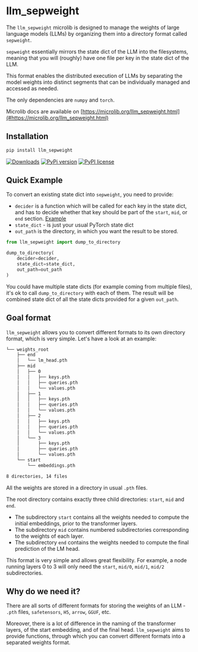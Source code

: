 # llm_sepweight

The `llm_sepweight` microlib is designed to manage the weights of large language models (LLMs) by organizing them into a directory format called `sepweight`.

`sepweight` essentially mirrors the state dict of the LLM into the filesystems, meaning that you will (roughly) have one 
file per key in the state dict of the LLM.

This format enables the distributed execution of LLMs by separating the model weights into distinct segments that can be individually managed and accessed as needed.

The only dependencies are `numpy` and `torch`.

Microlib docs are available on [https://microlib.org/llm_sepweight.html](#https://microlib.org/llm_sepweight.html)

## Installation

```bash
pip install llm_sepweight
```

[![Downloads](https://static.pepy.tech/badge/llm_sepweight/month)](https://pepy.tech/project/llm_sepweight)
[![PyPi version](https://badgen.net/pypi/v/llm_sepweight/)](https://pypi.com/project/llm_sepweight)
[![PyPI license](https://img.shields.io/pypi/l/llm_sepweight.svg)](https://pypi.python.org/pypi/llm_sepweight/)

## Quick Example

To convert an existing state dict into `sepweight`, you need to provide:

* `decider` is a function which will be called for each key in the state dict, and has to decide whether that key should 
be part of the `start`, `mid`, or `end` section. [Example](https://github.com/microlib-org/llm_microlibs/blob/7bf91edcd3d9d4cdbb40187ccbf6c7d0913a956a/llm_falcon_model/src/llm_falcon_model/deciders.py#L4)
* `state_dict` - is just your usual PyTorch state dict
* `out_path` is the directory, in which you want the result to be stored.

```python
from llm_sepweight import dump_to_directory

dump_to_directory(
    decider=decider,
    state_dict=state_dict,
    out_path=out_path
)
```

You could have multiple state dicts (for example coming from multiple files), it's ok to call `dump_to_directory` with 
each of them. The result will be combined state dict of all the state dicts provided for a given `out_path`.

## Goal format

`llm_sepweight` allows you to convert different formats to its own directory format, which is very simple.
Let's have a look at an example:

```bash
└── weights_root
    ├── end
    │   └── lm_head.pth
    ├── mid
    │   ├── 0
    │   │   ├── keys.pth
    │   │   ├── queries.pth
    │   │   └── values.pth
    │   ├── 1
    │   │   ├── keys.pth
    │   │   ├── queries.pth
    │   │   └── values.pth
    │   ├── 2
    │   │   ├── keys.pth
    │   │   ├── queries.pth
    │   │   └── values.pth
    │   └── 3
    │       ├── keys.pth
    │       ├── queries.pth
    │       └── values.pth
    └── start
        └── embeddings.pth

8 directories, 14 files

```

All the weights are stored in a directory in usual `.pth` files.

The root directory contains exactly three child directories: `start`, `mid` and `end`.
* The subdirectory `start` contains all the weights needed to compute the initial embeddings, prior to the transformer layers.
* The subdirectory `mid` contains numbered subdirectories corresponding to the weights of each layer.
* The subdirectory `end` contains the weights needed to compute the final prediction of the LM head.

This format is very simple and allows great flexibility. For example, a node running layers 0 to 3 will only need the 
`start`, `mid/0`, `mid/1`, `mid/2` subdirectories.


## Why do we need it?

There are all sorts of different formats for storing the weights of an LLM - `.pth` files, `safetensors`, `H5`,
`arrow`, `GGUF`, etc.  

Moreover, there is a lot of difference in the naming of the transformer layers, of the start embedding, and of the final head.
`llm_sepweight` aims to provide functions, through which you can convert different formats into a separated weights format.
